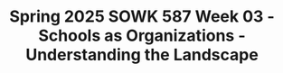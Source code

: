 ---
layout: single_embed_slide
title: "Spring 2025 SOWK 587 Week 03 - Schools as Organizations - Understanding the Landscape"
presentation_id: UxOQ4E
slides:
  - slide_name: ../deck-UxOQ4E-large-0.jpeg
    slide_thumbnail: ../deck-UxOQ4E-thumb-0.jpeg
    slide_alt: "A school building with a flag is surrounded by various educational and organizational icons. Text reads: 'Schools as Organizations: Understanding the Landscape' by Jacob Campbell at Heritage University, Spring 2025 SOWK 587."
  - slide_name: ../deck-UxOQ4E-large-1.jpeg
    slide_thumbnail: ../deck-UxOQ4E-thumb-1.jpeg
    slide_alt: "The slide titled 'SOWK 587 Week 03' lists the agenda and learning objectives. Agenda includes understanding school climate, exploring climate in schools, MTSS, interventions, diversity, and inclusion. Objectives cover explaining RTI, PBIS, MTSS, assessing school climate, identifying interventions, and developing insight into diversity and inclusion. Spring 2025 SOWK 587 is noted."
  - slide_name: ../deck-UxOQ4E-large-2.jpeg
    slide_thumbnail: ../deck-UxOQ4E-thumb-2.jpeg
    slide_alt: "Slide compares 'School Climate vs School Culture' with a table showing differences: Climate is short-term and about actions, while Culture is long-term and about reasons. Includes a quote on the right."
  - slide_name: ../deck-UxOQ4E-large-3.jpeg
    slide_thumbnail: ../deck-UxOQ4E-thumb-3.jpeg
    slide_alt: "A presentation slide with two sections. The left section is red, containing the text: 'School climate refers to the quality and character of school life and is based on patterns from constituents.' The right section lists points about school climate, including norms, engagement, collaboration, educator roles, and contributions. The bottom includes 'Competency B' and course details: 'Spring 2025 SOWK 587.'"
  - slide_name: ../deck-UxOQ4E-large-4.jpeg
    slide_thumbnail: ../deck-UxOQ4E-thumb-4.jpeg
    slide_alt: "Slide displaying 'The 14 Dimensions of School Climate' on the right with a QR code. Left lists categories: Safety, Teaching and Learning, Interpersonal Relationships, Institutional Environment, Leadership and Efficacy. Key points include:- **Safety:** Rules, norms, physical and emotional security, online safety.- **Teaching and Learning:** Academic support, social-emotional learning.- **Interpersonal Relationships:** Diversity respect, teacher-student and peer relationships.- **Institutional Environment:** School connectedness, surroundings, social inclusion.- **Leadership and Efficacy:** Administration, collective efficacy.At the bottom, 'Competency B, Spring 2025 SOWK 587' is noted."
  - slide_name: ../deck-UxOQ4E-large-5.jpeg
    slide_thumbnail: ../deck-UxOQ4E-thumb-5.jpeg
    slide_alt: "A pyramid diagram illustrates a tiered support system, labeled Tier 1 (green), Tier 2 (yellow), Tier 3 (red), alongside text: 'RTI,' 'MTSS,' 'PBIS,' addressing academic and social/behavioral support. Additional Text:- 'Response to Intervention'- 'Multi-Tiered Systems of Support'- 'Positive Behavior Intervention and Supports'- References cited: '(Raetz & Winter, 2018; Zhang et al., 2023)'- 'Competency B, Spring 2025 SOWK 587'- 'Jacob Campbell, Ph.D. LICSW at Heritage University'"
  - slide_name: ../deck-UxOQ4E-large-6.jpeg
    slide_thumbnail: ../deck-UxOQ4E-thumb-6.jpeg
    slide_alt: "Diagram of a pyramid illustrating 'Multi-Tiered Systems of Support.' Three tiers detail educational interventions:- Tier 1 (bottom, green): 'Universal or Core Programming,' 80-90%.- Tier 2 (middle, yellow): 'Selected, Supplemental Intervention, or Group,' 5-10%.- Tier 3 (top, red): 'Indicated, Intensive Intervention, or Individualized,' 1-5%.Includes text: 'Competency B, Spring 2025 SOWK 587, Jacob Campbell, Ph.D. LICSWA at Heritage University.'"
  - slide_name: ../deck-UxOQ4E-large-7.jpeg
    slide_thumbnail: ../deck-UxOQ4E-thumb-7.jpeg
    slide_alt: "Two office chairs positioned at opposite ends of a table, with text above asking about team dynamics. The header reads 'PBIS/MTSS Teams.' Additional text includes 'Spring 2025 SOWK 587' and 'Jacob Campbell, Ph.D. LICSW at Heritage University.'"
  - slide_name: ../deck-UxOQ4E-large-8.jpeg
    slide_thumbnail: ../deck-UxOQ4E-thumb-8.jpeg
    slide_alt: "Slide displays a QR code linking to 'https://luralmh.com/intervention-hub/'. It introduces the 'Early Identification System' with three groups to explore intervention problems, strengths, and weaknesses. Encourages sharing findings. Includes 'Spring 2025 SOWK 587' and 'Jacob Campbell, Ph.D.'"
  - slide_name: ../deck-UxOQ4E-large-9.jpeg
    slide_thumbnail: ../deck-UxOQ4E-thumb-9.jpeg
    slide_alt: "Diagram with two sections shows service distribution and recipients. Left: three circles (green, yellow, red) labeled Tier 1, Tier 2, Tier 3 on a graph (Resources vs. Student Needs). Right: circles overlap representing service recipients, labeled 'Only Tier 1,' 'Tier 1 & 2,' 'Tier 1, 2, & 3.' Title: 'Distribution of Services/Who Receives Services.' Footer: 'Spring 2025 SOWK 587, Jacob Campbell, Ph.D. LCSW at Heritage University.'"
  - slide_name: ../deck-UxOQ4E-large-10.jpeg
    slide_thumbnail: ../deck-UxOQ4E-thumb-10.jpeg
    slide_alt: "Diagram displays four quadrants: Integrated, Excluded, Included, Segregated. Each quadrant shows colored shapes (circles, squares, triangles) symbolizing different levels of access and belonging. Axes label conditional/unconditional belonging and low/high access.Text includes: - 'Spring 2025 SOWK 587'- 'Cobb & Krownapple, 2019'- 'Jacob Campbell, Ph.D. LICSW at Heritage University'"
  - slide_name: ../deck-UxOQ4E-large-11.jpeg
    slide_thumbnail: ../deck-UxOQ4E-thumb-11.jpeg
    slide_alt: "Slide titled 'Diversity and Inclusion: How Do We Include Everybody' discusses importance, challenges, edges of inclusion, and actions to promote it. Contains abstract shapes enclosed in a distorted square, and course info: 'Competency B, Spring 2025 SOWK 587, Jacob Campbell, Ph.D. LICSW at Heritage University.'"
---
